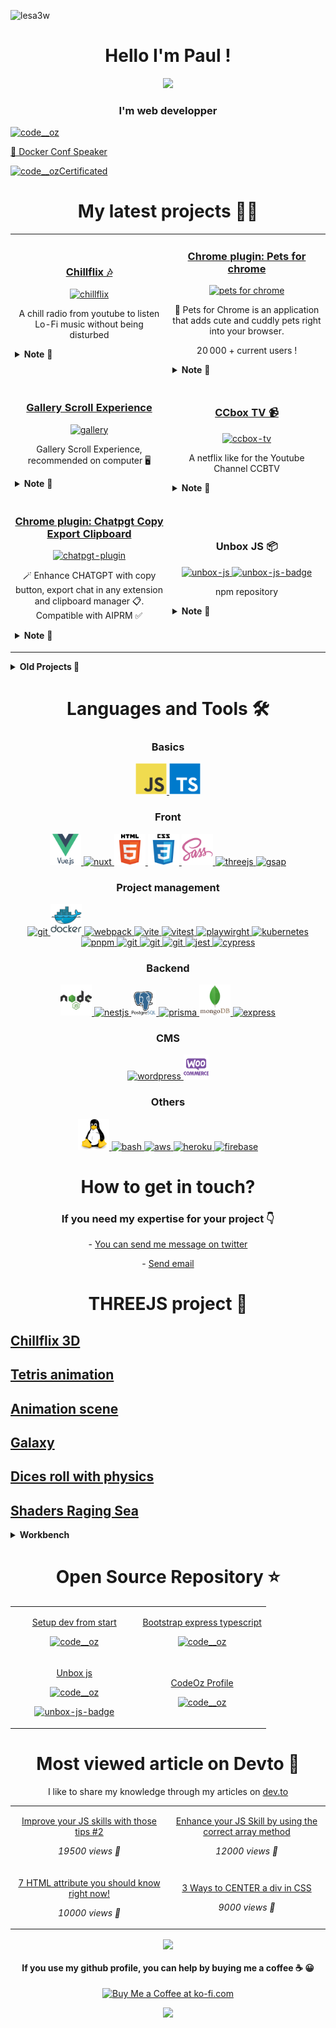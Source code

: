 <p align="left"> <img src="https://komarev.com/ghpvc/?username=lesa3w&label=Profile%20views&color=0e75b6&style=flat" alt="lesa3w" /> </p>

<h1 align="center">Hello I'm Paul !</h1>

<!-- Intro -->
<p style="margin: 15px;" align="center">
    <img src="https://readme-typing-svg.herokuapp.com?duration=3000&color=EBD41B&center=true&vCenter=true&lines=Developer+FullStack;I'm+currently+learning+Vue.js+👀">
    <h3 align="center">I'm web developper</h3>
</p>

<p align="left">
        <a href="https://github.com/Code-Oz" target="blank"><img src="https://img.shields.io/github/followers/code-oz?style=social" alt="code__oz" /></a>
    </p>
        <p align="left">
        <a href='https://www.youtube.com/watch?v=RNSEtNQIcVM&t=1224s&ab_channel=Docker' target="blank">🐳 Docker Conf Speaker</a>
    </p>
	<p align="left">
        <a href="https://aws.amazon.com/certification/certified-developer-associate/" target="blank"><img src="https://img.shields.io/badge/AWS-%23FF9900.svg?style=for-the-badge&logo=amazon-aws&logoColor=white" alt="code__oz" />Certificated</a>
    </p>
</p>

<!-- Projects -->
<h1 align="center">My latest projects 👨‍💻</h1>
<div align="center">
  <table>
        <tr>
            <td width="50%">
                <h3 align="center">
                    <a href="https://chillflix-radio.com/" target="_blank" rel="noreferrer"> Chillflix 🎶</a>
                </h3>
                <p align="center">
                    <a href="https://chillflix-radio.com/" target="_blank" rel="noreferrer"> <img src="./static/chillflix.gif" alt="chillflix"/> </a>
                    <p align="center">
                        A chill radio from youtube to listen Lo-Fi music without being disturbed
                    </p>
					<details>
						<summary>
						<b>Note 📝</b>
						</summary>
						I used Vue 2 and typescript. Also use webpack.
					</details>
            </p>
            </td>
            <td width="50%">
                            <h3 align="center">
                    <a href="https://chrome.google.com/webstore/detail/pets-chrome/ifaicffibnedodkbekogndkdfeojcofb" target="_blank" rel="noreferrer">Chrome plugin: Pets for chrome</a>
                </h3>
                <p align="center">
                    <a href="https://chrome.google.com/webstore/detail/pets-chrome/ifaicffibnedodkbekogndkdfeojcofb" target="_blank" rel="noreferrer"> <img src="./static/logo-pet-chrome.png" alt="pets for chrome" width="50%"/> </a>
                    <p align="center">
                        🐾 Pets for Chrome is an application that adds cute and cuddly pets right into your browser.
                    </p>
                        <p align="center">
                        20 000 + current users !
                    </p>
                    <details>
                        <summary>
                        <b>Note 📝</b>
                        </summary>
                        Create a chrome plugin with native JS and webpack. Use spriteling js.
                    </details>
                </p>
                </p>
            </td>
        </tr>
        <tr>
            <td width="50%">
				<h3 align="center">
                    <a href="https://dynamic-crisp-df32b7.netlify.app/" target="_blank" rel="noreferrer">Gallery Scroll Experience</a>
                </h3>
                <p align="center">
                    <a href="https://dynamic-crisp-df32b7.netlify.app/"  target="_blank" rel="noreferrer"> <img src="./static/gallery.gif" alt="gallery"/> </a>
                    <p align="center">
                        Gallery Scroll Experience, recommended on computer 🖥
                    </p>
					<details>
						<summary>
						<b>Note 📝</b>
						</summary>
						I used Gsap + Lenis.
					</details>
                </p>
            </td>
            <td width="50%">
             <h3 align="center">
                    <a href="https://shiny-sundae-d1e169.netlify.app/" target="_blank" rel="noreferrer">CCbox TV 📹</a>
                </h3>
                <p align="center">
                    <a href="https://shiny-sundae-d1e169.netlify.app/" target="_blank" rel="noreferrer"> <img src="./static/ccbox-tv.gif" alt="ccbox-tv"/> </a>
                    <p align="center">
                        A netflix like for the Youtube Channel CCBTV
                    </p>
					<details>
						<summary>
						<b>Note 📝</b>
						</summary>
						I used Vue 2 with Element UI and typescript. Also use webpack.
					</details>
            </td>
        </tr>
        <tr>
            <td width="50%">
                <h3 align="center">
                    <a href="https://chrome.google.com/webstore/detail/chatpgt-copy-export-clipb/pepppbfidpcpglligpchbmdnjpjiidae" target="_blank" rel="noreferrer"> Chrome plugin: Chatpgt Copy Export Clipboard </a>
                </h3>
                <p align="center">
                    <a href="https://chrome.google.com/webstore/detail/chatpgt-copy-export-clipb/pepppbfidpcpglligpchbmdnjpjiidae" target="_blank" rel="noreferrer"> <img src="./static/logo-chatgpt-plugin.png" alt="chatpgt-plugin" width="50%"/> </a>
                    <p align="center">
                       🪄 Enhance CHATGPT with copy button, export chat in any extension and clipboard manager 📋. Compatible with AIPRM ✅
                    </p>
					<details>
						<summary>
						<b>Note 📝</b>
						</summary>
						Create a chrome plugin with native JS and webpack.
					</details>
            </p>
            <td width="50%">
                <h3 align="center">Unbox JS 📦</h3>
                <p align="center">
                    <a href="https://www.npmjs.com/package/unbox-js" target="_blank" rel="noreferrer"> <img src="./static/unbox-js.gif" alt="unbox-js"/> </a>
                    <a href="https://www.npmjs.com/package/unbox-js" target="blank"><img src="https://img.shields.io/npm/dy/unbox-js" alt="unbox-js-badge" /></a>
                    <p align="center">
                        npm repository
                    </p>
					<details>
						<summary>
						<b>Note 📝</b>
						</summary>
						We use typescript and jest.
					</details>
                </p>
            </td>
        </tr>
  </table>
</div>

<!-- Old Projects -->
<details>
<summary>
<b>Old Projects 👴</b>
</summary>
	<p align="center">
		<p align="center">
			<a href="https://github.com/Code-Oz/youtube-dl-front" target="_blank" rel="noopener" > YT Downloader 🛠</a>
			<p align="center">
				I created a youtube downloader that manage video & playlist download.
			</p>
		</p>
	</p>
	<p align="center">
		<p align="center">
			<b>Oz Blog</b>
			<p align="center">
				<a href="https://chillflix-radio.com/" target="_blank" rel="noreferrer"> <img src="./static/oz-blog.gif" alt="oz-blog"/> </a>
				<p align="center">
					My old blog based on Nuxt 2, NestJS and MongoDB.
				</p>
			</p>
		</p>
	</p>
	<p align="center">
		<p align="center">
            <b>Old Monorepo with yarn workspace</b>
			<p align="center">
				I create a monorepo with yarn workspace from scratch. I updated a new one (see above !) ☝️
			</p>
		</p>
	</p>
	<p align="center">
		<p align="center">
			<a href="https://chrome.google.com/webstore/detail/beta-twitch-plus/ahdoacgdgcgkhmajnmibefppffbbkgnl?hl=fr&authuser=0" target="_blank" rel="noopener"> Twitch plus 🤖</a>
			<p align="center">
				Chrome extension that improve your experience on twitch.
			</p>
		</p>
	</p>
	<p align="center">
		<p align="center">
			<a href="https://www.npmjs.com/package/liftp-js" target="_blank" rel="noopener"> liftP JS 📦</a>
			<p align="center">
				NPM Package to modify a sync function into an async function without manage parameters.
			</p>
		</p>
	</p>
	<p align="center">
		<p align="center">
			<a href="https://marketplace.visualstudio.com/items?itemName=code-oz.what-is-operator-javascript" target="_blank" rel="noreferrer">What is operator javascript 🔌 </a>
			<p align="center">
				I created an operator lookup plugin for all VSCode user!
			</p>
		</p>
	</p>
	<p style='margin-bottom: 175px'>
	</p>
</details>

<!-- Technos -->
<h1 align="center">Languages and Tools 🛠</h1>
<h3 align="center">Basics</h3>
<p align="center">
    <a href="https://developer.mozilla.org/en-US/docs/Web/JavaScript" target="_blank">
		<img src="https://raw.githubusercontent.com/devicons/devicon/master/icons/javascript/javascript-original.svg" alt="javascript" width="50" height="50"/>
	</a>
    <a href="https://www.typescriptlang.org/" target="_blank">
		<img src="https://raw.githubusercontent.com/devicons/devicon/master/icons/typescript/typescript-original.svg" alt="typescript" width="50" height="50"/>
	</a>

</p>
<h3 align="center">Front</h3>
<p align="center">
    <a href="https://vuejs.org/" target="_blank"> <img src="https://raw.githubusercontent.com/devicons/devicon/master/icons/vuejs/vuejs-original-wordmark.svg" alt="vuejs" width="50" height="50"/> </a>
    <a href="https://nuxtjs.org/" target="_blank"> <img src="https://develop365.gitlab.io/nuxtjs-2.3.X-doc/es/logos/nuxt-icon-white.png" alt="nuxt" width="50" height="50"/> </a>
    <a href="https://www.w3.org/html/" target="_blank"> <img src="https://raw.githubusercontent.com/devicons/devicon/master/icons/html5/html5-original-wordmark.svg" alt="html5" width="50" height="50"/> </a>
    <a href="https://www.w3schools.com/css/" target="_blank"> <img src="https://raw.githubusercontent.com/devicons/devicon/master/icons/css3/css3-original-wordmark.svg" alt="css3" width="50" height="50"/> </a>
    <a href="https://sass-lang.com" target="_blank"> <img src="https://raw.githubusercontent.com/devicons/devicon/master/icons/sass/sass-original.svg" alt="sass" width="50" height="50"/> </a>
	<a href="https://threejs.org/" target="_blank" rel="noreferrer"> <img src="https://tiiny.host/blog/assets/images/1_adcnxab1qc_5kf8juxdeya.png" alt="threejs" width="70" height="40"/> </a>
	<a href="https://greensock.com/gsap/" target="_blank" rel="noreferrer"> <img src="https://cdn.worldvectorlogo.com/logos/gsap-greensock.svg" alt="gsap" width="40" height="40"/> </a>
</p>
<h3 align="center">Project management</h3>
<p align="center">
	<a href="https://git-scm.com/" target="_blank"> <img src="https://www.vectorlogo.zone/logos/git-scm/git-scm-icon.svg" alt="git" width="50" height="50"/> </a>
    <a href="https://www.docker.com/" target="_blank"> <img src="https://raw.githubusercontent.com/devicons/devicon/master/icons/docker/docker-original-wordmark.svg" alt="docker" width="50" height="50"/> </a>
    <a href="https://webpack.js.org" target="_blank">
    <img src="https://raw.githubusercontent.com/webpack/media/master/logo/icon-square-big.png" alt="webpack" width="50" height="50"/>
	</a>
    <a href="https://vitejs.dev/" target="_blank">
    <img src="https://vitejs.dev/logo-with-shadow.png" alt="vite" width="50" height="50"/>
	</a>
    <a href="https://vitest.dev/" target="_blank">
    <img src="https://vitest.dev/logo-shadow.svg" alt="vitest" width="50" height="50"/>
	</a>
	    <a href="https://playwright.dev/" target="_blank">
    <img src="https://playwright.dev//img/playwright-logo.svg" alt="playwirght" width="50" height="50"/>
	</a>
    <a href="https://kubernetes.io" target="_blank"> <img src="https://www.vectorlogo.zone/logos/kubernetes/kubernetes-icon.svg" alt="kubernetes" width="50" height="50"/> </a>
	<a href="https://pnpm.io/" target="_blank"> <img src="https://d33wubrfki0l68.cloudfront.net/aad219b6c931cebb53121dcda794f6180d9e4397/17f34/assets/images/pnpm-standard-79c9dbb2e99b8525ae55174580061e1b.svg" alt="pnpm" width="50" height="50"/> </a>
	<a href="https://turbo.build/repo" target="_blank"> <img src="https://github.com/gilbarbara/logos/blob/main/logos/turborepo-icon.svg" alt="git" width="50" height="50"/> </a>
	<a href="https://prettier.io/" target="_blank"> <img src="https://github.com/get-icon/geticon/blob/master/icons/prettier.svg" alt="git" width="50" height="50"/> </a>
	<a href="https://eslint.org/" target="_blank"> <img src="https://www.vectorlogo.zone/logos/eslint/eslint-icon.svg" alt="git" width="50" height="50"/> </a>
	<a href="https://jestjs.io" target="_blank"> <img src="https://www.vectorlogo.zone/logos/jestjsio/jestjsio-icon.svg" alt="jest" width="50" height="50"/> </a>
	<a href="https://www.cypress.io" target="_blank" rel="noreferrer"> <img src="https://raw.githubusercontent.com/simple-icons/simple-icons/6e46ec1fc23b60c8fd0d2f2ff46db82e16dbd75f/icons/cypress.svg" alt="cypress" width="40" height="40"/> </a>
</p>
<h3 align="center">Backend</h3>
<p align="center">
    <a href="https://nodejs.org" target="_blank"> <img src="https://raw.githubusercontent.com/devicons/devicon/master/icons/nodejs/nodejs-original-wordmark.svg" alt="nodejs" width="50" height="50"/> </a>
    <a href="https://nestjs.com/" target="_blank"> <img src="https://d33wubrfki0l68.cloudfront.net/e937e774cbbe23635999615ad5d7732decad182a/26072/logo-small.ede75a6b.svg" alt="nestjs" width="50" height="50"/> </a>
    <a href="https://www.postgresql.org" target="_blank" rel="noreferrer"> <img src="https://raw.githubusercontent.com/devicons/devicon/master/icons/postgresql/postgresql-original-wordmark.svg" alt="postgresql" width="40" height="40"/> </a>
    <a href="https://encrypted-tbn0.gstatic.com/images?q=tbn:ANd9GcTOEXVZmo0Z-iI-UD1_wQpIdpk0plseGjNTcdYAc4Z__cZl26aFT3H575ySjxzmkumeMWA&usqp=CAU" target="_blank" rel="noreferrer"> <img src="https://www.prisma.io/" alt="prisma" width="40" height="40"/> </a>
    <a href="https://www.mongodb.com/" target="_blank"> <img src="https://raw.githubusercontent.com/devicons/devicon/master/icons/mongodb/mongodb-original-wordmark.svg" alt="mongodb" width="50" height="50"/> </a>
    <a href="https://expressjs.com" target="_blank"> <img src="https://ih1.redbubble.net/image.438908244.6144/st,small,507x507-pad,600x600,f8f8f8.u2.jpg" alt="express" width="50" height="50"/> </a>
</p>
<h3 align="center">CMS</h3>
<p align="center">
	<a href="https://wordpress.com/" target="_blank" rel="noreferrer"> <img src="https://www.vectorlogo.zone/logos/wordpress/wordpress-icon.svg" alt="wordpress" width="40" height="40"/> </a>
	<a href="https://woocommerce.com/" target="_blank" rel="noreferrer"> <img src="https://raw.githubusercontent.com/devicons/devicon/1119b9f84c0290e0f0b38982099a2bd027a48bf1/icons/woocommerce/woocommerce-plain-wordmark.svg" alt="woocommerce" width="40" height="40"/> </a>
</p>
<h3 align="center">Others</h3>
<p align="center">
	<a href="https://www.linux.org/" target="_blank"> <img src="https://raw.githubusercontent.com/devicons/devicon/master/icons/linux/linux-original.svg" alt="linux" width="50" height="50"/> </a>
	<a href="https://www.gnu.org/software/bash/" target="_blank"> <img src="https://www.vectorlogo.zone/logos/gnu_bash/gnu_bash-icon.svg" alt="bash" width="50" height="50"/> </a>
	<a href="https://aws.amazon.com" target="_blank" rel="noreferrer"> <img src="https://www.vectorlogo.zone/logos/amazon_aws/amazon_aws-icon.svg" alt="aws" width="40" height="40"/> </a>
	<a href="https://heroku.com" target="_blank" rel="noreferrer"> <img src="https://www.vectorlogo.zone/logos/heroku/heroku-icon.svg" alt="heroku" width="50" height="50"/> </a>
    <a href="https://firebase.google.com/" target="_blank" rel="noreferrer"> <img src="https://www.vectorlogo.zone/logos/firebase/firebase-icon.svg" alt="firebase" width="50" height="50"/> </a>
</p>

<!-- Contact -->
<h1 align="center">How to get in touch?</h1>
<h3 align="center">If you need my expertise for your project 👇</h3>
<p align="center">
    - <a href="https://twitter.com/messages/compose?recipient_id=1270463775309795333" target="_blank" rel="noopener"> You can send me message on twitter</a>
</p>
<p align="center">
    - <a href="mailto:codeoz.pro@gmail.com">Send email</a>
    <p style='margin-bottom: 20px'>
    </p>
</p>

<!-- Threejs -->
<p style="margin: 15px;" align="center">
    <h1 align="center">THREEJS project 🎥</h1>
		<h2> <a href="https://glittery-gaufre-5d12a9.netlify.app/" target="_blank"> Chillflix 3D </a> </h2>
		    <h2> <a href="https://eloquent-panda-0b559c.netlify.app/" target="_blank"> Tetris animation </a> </h2>
			<h2> <a href="https://vermillion-fudge-67b838.netlify.app/" target="_blank"> Animation scene </a> </h2>
			<h2> <a href="https://wondrous-semifreddo-df312d.netlify.app/" target="_blank"> Galaxy </a> </h2>
			<h2> <a href="https://resilient-caramel-d2bd2a.netlify.app/" target="_blank"> Dices roll with physics </a> </h2>
			<h2> <a href="https://cheerful-strudel-3e4d82.netlify.app/" target="_blank"> Shaders Raging Sea </a> </h2>
	<details>
		<summary>
			<b>Workbench</b>
		</summary>
		    <h2> <a href="https://nimble-stroopwafel-0b8154.netlify.app#debug" target="_blank"> Wood door textures materials </a> </h2>
			<h2> <a href="https://hilarious-cheesecake-2cef3e.netlify.app/" target="_blank"> Transform textures </a> </h2>
			<h2> <a href="https://flourishing-manatee-68cd50.netlify.app" target="_blank"> Filtering textures </a> </h2>
			<h2> <a href="https://zippy-frangollo-0cfaaf.netlify.app" target="_blank"> 3D Text </a> </h2>
			<h2> <a href="https://sparkling-pastelito-df786f.netlify.app/" target="_blank"> Light Scene debug </a> </h2>
				<h2> <a href="https://charming-belekoy-130aaa.netlify.app" target="_blank"> Fog scene debug </a> </h2>
			<h2> <a href="https://roaring-rugelach-9ba47a.netlify.app/" target="_blank"> Baked shadows </a> </h2>
			<h2> <a href="https://prismatic-blini-187ac1.netlify.app" target="_blank"> Debug shadows </a> </h2>
			<h2> <a href="https://gentle-mermaid-665206.netlify.app/" target="_blank"> Encoding renderer/textures & Tone mapping </a> </h2>
			<h2> <a href="https://rococo-hummingbird-8e3ba7.netlify.app/" target="_blank"> Bounciness & Friction  </a> </h2>
	</details>
</p>

<!-- Open source repo -->
<h1 align="center"> Open Source Repository ⭐️ </h1>
<div align="center">
<table>
    <tr>
        <td width="50%">
            <p align="center">
                <a href="https://github.com/Code-Oz/setup-linux-dev" target="_blank" rel="noopener"> Setup dev from start </a>
             </p>
            <p align="center">
                <a href="https://github.com/Code-Oz/setup-linux-dev" target="blank"><img src="https://img.shields.io/github/stars/code-oz/setup-linux-dev?style=social" alt="code__oz" /></a>
            </p>
        </td>
         <td width="50%">
            <p align="center">
                <a href="https://github.com/Code-Oz/basic-express-typescript" target="_blank" rel="noopener"> Bootstrap express typescript  </a>
             </p>
            <p align="center">
                <a href="https://github.com/Code-Oz/basic-express-typescript" target="blank"><img src="https://img.shields.io/github/stars/code-oz/basic-express-typescript?style=social" alt="code__oz" /></a>
            </p>
        </td>
    </tr>
    <tr>
        <td width="50%">
            <p align="center">
                <a href="https://github.com/cendevweb/unbox" target="_blank" rel="noopener"> Unbox js </a>
             </p>
            <p align="center">
                <a href="https://github.com/cendevweb/unbox" target="blank"><img src="https://img.shields.io/github/stars/cendevweb/unbox?style=social" alt="code__oz" /></a>
            </p>
            <p align="center">
                <a href="https://www.npmjs.com/package/unbox-js" target="blank"><img src="https://img.shields.io/npm/dy/unbox-js" alt="unbox-js-badge" /></a>
            </p>
        </td>
         <td width="50%">
            <p align="center">
                <a href="https://github.com/Code-Oz/code-oz" target="_blank" rel="noopener"> CodeOz Profile </a>
             </p>
            <p align="center">
                <a href="https://github.com/Code-Oz/code-oz" target="blank"><img src="https://img.shields.io/github/stars/code-oz/code-oz?style=social" alt="code__oz" /></a>
            </p>
        </td>
    </tr>
</table>

<!-- Important Articles -->
<h1 align="center"> Most viewed article on Devto 📰 </h1>
<p align="center"> I like to share my knowledge through my articles on <a href="https://dev.to/codeoz" target="_blank" rel="noopener">dev.to</a> </p>
<div align="center">
<table>
    <tr>
        <td width="50%">
            <p align="center">
                <a href="https://dev.to/codeoz/improve-your-js-skills-with-theses-tips-2-3bg2" target="_blank" rel="noopener">Improve your JS skills with those tips #2</a>
             </p>
            <p align="center">
                <i>
                    19500 views 👀
                </i>
            </p>
        </td>
         <td width="50%">
            <p align="center">
                <a href="https://dev.to/codeoz/enhance-your-js-skill-by-using-the-correct-array-method-5c2j" target="_blank" rel="noopener">Enhance your JS Skill by using the correct array method</a>
             </p>
            <p align="center">
                <i>
                    12000 views 👀
                </i>
            </p>
        </td>
    </tr>
    <tr>
         <td width="50%">
            <p align="center">
                <a href="https://dev.to/codeoz/7-html-attribute-you-should-know-right-now-dfn" target="_blank" rel="noopener"> 7 HTML attribute you should know right now! </a>
             </p>
            <p align="center">
                <i>
                    10000 views 👀
                </i>
            </p>
        </td>
         <td width="50%">
            <p align="center">
                <a href="https://dev.to/codeoz/3-ways-to-center-a-div-in-css-gl1" target="_blank" rel="noopener"> 3 Ways to CENTER a div in CSS </a>
             </p>
            <p align="center">
                <i>
                    9000 views 👀
                </i>
            </p>
        </td>
    </tr>
</table>

<p align="center">
    <img align="center" src="https://media.giphy.com/media/z5iCvo1oCbqt7ukMQs/giphy.gif">
</p>
<p align="center">
    <h4>If you use my github profile, you can help by buying me a coffee ☕️ 😀</h4>
</p>
<p align="center">
	<a href='https://ko-fi.com/codeoz' target='_blank'><img height='35' style='border:0px;height:46px;'       src='https://az743702.vo.msecnd.net/cdn/kofi3.png?v=0' border='0' alt='Buy Me a Coffee at ko-fi.com' />
</p>

![](https://quotes-github-readme.vercel.app/api?type=horizontal&theme=radical)
